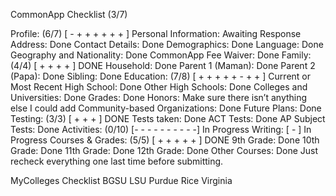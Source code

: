 CommonApp Checklist (3/7)

  Profile: (6/7) [ - + + + + + + ]
    Personal Information: 
      Awaiting Response
    Address: Done
    Contact Details: Done
    Demographics: Done
    Language: Done
    Geography and Nationality: Done 
    CommonApp Fee Waiver: Done
  Family: (4/4) [ + + + + ] DONE
    Household: Done
    Parent 1 (Maman): Done
    Parent 2 (Papa): Done
    Sibling: Done
  Education: (7/8) [ + + + + + - + + ]
    Current or Most Recent High School: Done
    Other High Schools: Done
    Colleges and Universities: Done
    Grades: Done
    Honors: 
      Make sure there isn’t anything else I could add
    Community-based Organizations: Done
    Future Plans: Done
  Testing: (3/3) [ + + + ] DONE
    Tests taken: Done
    ACT Tests: Done
    AP Subject Tests: Done 
  Activities: (0/10) [- - - - - - - - - -]
    In Progress 
  Writing: [ - ]
    In Progress
  Courses & Grades: (5/5) [ + + + + + ] DONE
    9th Grade: Done
    10th Grade: Done
    11th Grade: Done
    12th Grade: Done
    Other Courses: Done
    Just recheck everything one last time before submitting.

MyColleges Checklist
  BGSU
  LSU
  Purdue
  Rice
  Virginia
